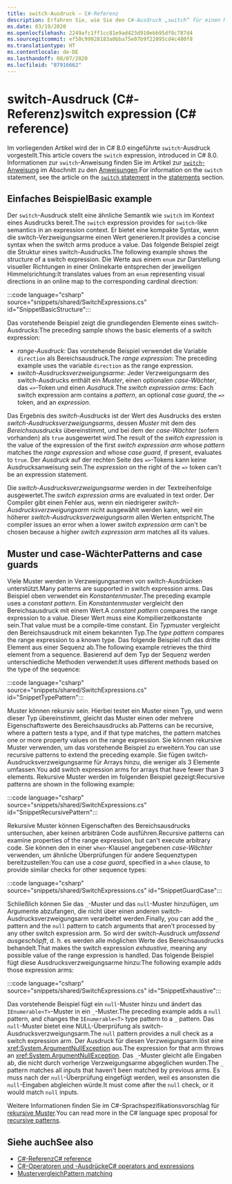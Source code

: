 ```yaml
---
title: switch-Ausdruck – C#-Referenz
description: Erfahren Sie, wie Sie den C#-Ausdruck „switch“ für einen Musterabgleich und die Selbstprüfung von Daten verwenden.
ms.date: 03/19/2020
ms.openlocfilehash: 2249afc1ff1cc81e9ad423d910ebb95df8c787d4
ms.sourcegitcommit: ef50c99928183a0bba75e07b9f22895cd4c480f8
ms.translationtype: HT
ms.contentlocale: de-DE
ms.lasthandoff: 08/07/2020
ms.locfileid: "87916662"
---
```

# <a name="switch-expression-c-reference"></a><span data-ttu-id="9c630-103">switch-Ausdruck (C#-Referenz)</span><span class="sxs-lookup"><span data-stu-id="9c630-103">switch expression (C# reference)</span></span>

<span data-ttu-id="9c630-104">Im vorliegenden Artikel wird der in C# 8.0 eingeführte `switch`-Ausdruck vorgestellt.</span><span class="sxs-lookup"><span data-stu-id="9c630-104">This article covers the `switch` expression, introduced in C# 8.0.</span></span> <span data-ttu-id="9c630-105">Informationen zur `switch`-Anweisung finden Sie im Artikel zur [`switch`-Anweisung](../keywords/switch.md) im Abschnitt zu den [Anweisungen](../keywords/index.md).</span><span class="sxs-lookup"><span data-stu-id="9c630-105">For information on the `switch` statement, see the article on the [`switch` statement](../keywords/switch.md) in the [statements](../keywords/index.md) section.</span></span>

## <a name="basic-example"></a><span data-ttu-id="9c630-106">Einfaches Beispiel</span><span class="sxs-lookup"><span data-stu-id="9c630-106">Basic example</span></span>

<span data-ttu-id="9c630-107">Der `switch`-Ausdruck stellt eine ähnliche Semantik wie `switch` im Kontext eines Ausdrucks bereit.</span><span class="sxs-lookup"><span data-stu-id="9c630-107">The `switch` expression provides for `switch`-like semantics in an expression context.</span></span> <span data-ttu-id="9c630-108">Er bietet eine kompakte Syntax, wenn die switch-Verzweigungsarme einen Wert generieren.</span><span class="sxs-lookup"><span data-stu-id="9c630-108">It provides a concise syntax when the switch arms produce a value.</span></span> <span data-ttu-id="9c630-109">Das folgende Beispiel zeigt die Struktur eines switch-Ausdrucks.</span><span class="sxs-lookup"><span data-stu-id="9c630-109">The following example shows the structure of a switch expression.</span></span> <span data-ttu-id="9c630-110">Die Werte aus einem `enum` zur Darstellung visueller Richtungen in einer Onlinekarte entsprechen der jeweiligen Himmelsrichtung:</span><span class="sxs-lookup"><span data-stu-id="9c630-110">It translates values from an `enum` representing visual directions in an online map to the corresponding cardinal direction:</span></span>

:::code language="csharp" source="snippets/shared/SwitchExpressions.cs" id="SnippetBasicStructure":::

<span data-ttu-id="9c630-111">Das vorstehende Beispiel zeigt die grundlegenden Elemente eines switch-Ausdrucks:</span><span class="sxs-lookup"><span data-stu-id="9c630-111">The preceding sample shows the basic elements of a switch expression:</span></span>

- <span data-ttu-id="9c630-112">*range-Ausdruck*: Das vorstehende Beispiel verwendet die Variable `direction` als Bereichsausdruck.</span><span class="sxs-lookup"><span data-stu-id="9c630-112">The *range expression*: The preceding example uses the variable `direction` as the range expression.</span></span>
- <span data-ttu-id="9c630-113">*switch-Ausdrucksverzweigungsarme*: Jeder Verzweigungsarm des switch-Ausdrucks enthält ein *Muster*, einen optionalen *case-Wächter*, das `=>`-Token und einen *Ausdruck*.</span><span class="sxs-lookup"><span data-stu-id="9c630-113">The *switch expression arms*: Each switch expression arm contains a *pattern*, an optional *case guard*, the `=>` token, and an *expression*.</span></span>

<span data-ttu-id="9c630-114">Das Ergebnis des *switch-Ausdrucks* ist der Wert des Ausdrucks des ersten *switch-Ausdrucksverzweigungsarms*, dessen *Muster* mit dem des *Bereichsausdrucks* übereinstimmt, und bei dem der *case-Wächter* (sofern vorhanden) als `true` ausgewertet wird.</span><span class="sxs-lookup"><span data-stu-id="9c630-114">The result of the *switch expression* is the value of the expression of the first *switch expression arm* whose *pattern* matches the *range expression* and whose *case guard*, if present, evaluates to `true`.</span></span> <span data-ttu-id="9c630-115">Der *Ausdruck* auf der rechten Seite des `=>`-Tokens kann keine Ausdrucksanweisung sein.</span><span class="sxs-lookup"><span data-stu-id="9c630-115">The *expression* on the right of the `=>` token can't be an expression statement.</span></span>

<span data-ttu-id="9c630-116">Die *switch-Ausdrucksverzweigungsarme* werden in der Textreihenfolge ausgewertet.</span><span class="sxs-lookup"><span data-stu-id="9c630-116">The *switch expression arms* are evaluated in text order.</span></span> <span data-ttu-id="9c630-117">Der Compiler gibt einen Fehler aus, wenn ein niedrigerer *switch-Ausdrucksverzweigungsarm* nicht ausgewählt werden kann, weil ein höherer *switch-Ausdrucksverzweigungsarm* allen Werten entspricht.</span><span class="sxs-lookup"><span data-stu-id="9c630-117">The compiler issues an error when a lower *switch expression arm* can't be chosen because a higher *switch expression arm* matches all its values.</span></span>

## <a name="patterns-and-case-guards"></a><span data-ttu-id="9c630-118">Muster und case-Wächter</span><span class="sxs-lookup"><span data-stu-id="9c630-118">Patterns and case guards</span></span>

<span data-ttu-id="9c630-119">Viele Muster werden in Verzweigungsarmen von switch-Ausdrücken unterstützt.</span><span class="sxs-lookup"><span data-stu-id="9c630-119">Many patterns are supported in switch expression arms.</span></span> <span data-ttu-id="9c630-120">Das Beispiel oben verwendet ein *Konstantenmuster*.</span><span class="sxs-lookup"><span data-stu-id="9c630-120">The preceding example uses a *constant pattern*.</span></span> <span data-ttu-id="9c630-121">Ein *Konstantenmuster* vergleicht den Bereichsausdruck mit einem Wert.</span><span class="sxs-lookup"><span data-stu-id="9c630-121">A *constant pattern* compares the range expression to a value.</span></span> <span data-ttu-id="9c630-122">Dieser Wert muss eine Kompilierzeitkonstante sein.</span><span class="sxs-lookup"><span data-stu-id="9c630-122">That value must be a compile-time constant.</span></span> <span data-ttu-id="9c630-123">Ein *Typmuster* vergleicht den Bereichsausdruck mit einem bekannten Typ.</span><span class="sxs-lookup"><span data-stu-id="9c630-123">The *type pattern* compares the range expression to a known type.</span></span> <span data-ttu-id="9c630-124">Das folgende Beispiel ruft das dritte Element aus einer Sequenz ab.</span><span class="sxs-lookup"><span data-stu-id="9c630-124">The following example retrieves the third element from a sequence.</span></span> <span data-ttu-id="9c630-125">Basierend auf dem Typ der Sequenz werden unterschiedliche Methoden verwendet:</span><span class="sxs-lookup"><span data-stu-id="9c630-125">It uses different methods based on the type of the sequence:</span></span>

:::code language="csharp" source="snippets/shared/SwitchExpressions.cs" id="SnippetTypePattern":::

<span data-ttu-id="9c630-126">Muster können rekursiv sein. Hierbei testet ein Muster einen Typ, und wenn dieser Typ übereinstimmt, gleicht das Muster einen oder mehrere Eigenschaftswerte des Bereichsausdrucks ab.</span><span class="sxs-lookup"><span data-stu-id="9c630-126">Patterns can be recursive, where a pattern tests a type, and if that type matches, the pattern matches one or more property values on the range expression.</span></span> <span data-ttu-id="9c630-127">Sie können rekursive Muster verwenden, um das vorstehende Beispiel zu erweitern.</span><span class="sxs-lookup"><span data-stu-id="9c630-127">You can use recursive patterns to extend the preceding example.</span></span> <span data-ttu-id="9c630-128">Sie fügen switch-Ausdrucksverzweigungsarme für Arrays hinzu, die weniger als 3 Elemente umfassen.</span><span class="sxs-lookup"><span data-stu-id="9c630-128">You add switch expression arms for arrays that have fewer than 3 elements.</span></span> <span data-ttu-id="9c630-129">Rekursive Muster werden im folgenden Beispiel gezeigt:</span><span class="sxs-lookup"><span data-stu-id="9c630-129">Recursive patterns are shown in the following example:</span></span>

:::code language="csharp" source="snippets/shared/SwitchExpressions.cs" id="SnippetRecursivePattern":::

<span data-ttu-id="9c630-130">Rekursive Muster können Eigenschaften des Bereichsausdrucks untersuchen, aber keinen arbiträren Code ausführen.</span><span class="sxs-lookup"><span data-stu-id="9c630-130">Recursive patterns can examine properties of the range expression, but can't execute arbitrary code.</span></span> <span data-ttu-id="9c630-131">Sie können den in einer `when`-Klausel angegebenen *case-Wächter* verwenden, um ähnliche Überprüfungen für andere Sequenztypen bereitzustellen:</span><span class="sxs-lookup"><span data-stu-id="9c630-131">You can use a *case guard*, specified in a `when` clause, to provide similar checks for other sequence types:</span></span>

:::code language="csharp" source="snippets/shared/SwitchExpressions.cs" id="SnippetGuardCase":::

<span data-ttu-id="9c630-132">Schließlich können Sie das `_`-Muster und das `null`-Muster hinzufügen, um Argumente abzufangen, die nicht über einen anderen switch-Ausdrucksverzweigungsarm verarbeitet werden.</span><span class="sxs-lookup"><span data-stu-id="9c630-132">Finally, you can add the `_` pattern and the `null` pattern to catch arguments that aren't processed by any other switch expression arm.</span></span> <span data-ttu-id="9c630-133">So wird der switch-Ausdruck *umfassend ausgeschöpft*, d. h. es werden alle möglichen Werte des Bereichsausdrucks behandelt.</span><span class="sxs-lookup"><span data-stu-id="9c630-133">That makes the switch expression *exhaustive*, meaning any possible value of the range expression is handled.</span></span> <span data-ttu-id="9c630-134">Das folgende Beispiel fügt diese Ausdrucksverzweigungsarme hinzu:</span><span class="sxs-lookup"><span data-stu-id="9c630-134">The following example adds those expression arms:</span></span>

:::code language="csharp" source="snippets/shared/SwitchExpressions.cs" id="SnippetExhaustive":::

<span data-ttu-id="9c630-135">Das vorstehende Beispiel fügt ein `null`-Muster hinzu und ändert das `IEnumerable<T>`-Muster in ein `_`-Muster.</span><span class="sxs-lookup"><span data-stu-id="9c630-135">The preceding example adds a `null` pattern, and changes the `IEnumerable<T>` type pattern to a `_` pattern.</span></span> <span data-ttu-id="9c630-136">Das `null`-Muster bietet eine NULL-Überprüfung als switch-Ausdrucksverzweigungsarm.</span><span class="sxs-lookup"><span data-stu-id="9c630-136">The `null` pattern provides a null check as a switch expression arm.</span></span> <span data-ttu-id="9c630-137">Der Ausdruck für diesen Verzweigungsarm löst eine <xref:System.ArgumentNullException> aus.</span><span class="sxs-lookup"><span data-stu-id="9c630-137">The expression for that arm throws an <xref:System.ArgumentNullException>.</span></span> <span data-ttu-id="9c630-138">Das `_`-Muster gleicht alle Eingaben ab, die nicht durch vorherige Verzweigungsarme abgeglichen wurden.</span><span class="sxs-lookup"><span data-stu-id="9c630-138">The `_` pattern matches all inputs that haven't been matched by previous arms.</span></span> <span data-ttu-id="9c630-139">Es muss nach der `null`-Überprüfung eingefügt werden, weil es ansonsten die `null`-Eingaben abgleichen würde.</span><span class="sxs-lookup"><span data-stu-id="9c630-139">It must come after the `null` check, or it would match `null` inputs.</span></span>

<span data-ttu-id="9c630-140">Weitere Informationen finden Sie im C#-Sprachspezifikationsvorschlag für [rekursive Muster](~/_csharplang/proposals/csharp-8.0/patterns.md#switch-expression).</span><span class="sxs-lookup"><span data-stu-id="9c630-140">You can read more in the C# language spec proposal for [recursive patterns](~/_csharplang/proposals/csharp-8.0/patterns.md#switch-expression).</span></span>

## <a name="see-also"></a><span data-ttu-id="9c630-141">Siehe auch</span><span class="sxs-lookup"><span data-stu-id="9c630-141">See also</span></span>

- [<span data-ttu-id="9c630-142">C#-Referenz</span><span class="sxs-lookup"><span data-stu-id="9c630-142">C# reference</span></span>](../index.md)
- [<span data-ttu-id="9c630-143">C#-Operatoren und -Ausdrücke</span><span class="sxs-lookup"><span data-stu-id="9c630-143">C# operators and expressions</span></span>](index.md)
- [<span data-ttu-id="9c630-144">Mustervergleich</span><span class="sxs-lookup"><span data-stu-id="9c630-144">Pattern matching</span></span>](../../pattern-matching.md)
